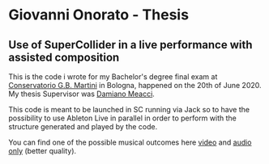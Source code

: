 # Giovanni Onorato - Thesis
## Use of SuperCollider in a live performance with assisted composition

This is the code i wrote for my Bachelor's degree final exam at [Conservatorio G.B. Martini](http://www.consbo.it/home) in Bologna, happened on the 20th of June 2020. My thesis Supervisor was [Damiano Meacci](https://www.baruffi.com/).

This code is meant to be launched in SC running via Jack so to have the possibility to use Ableton Live in parallel in order to perform with the structure generated and played by the code.

You can find one of the possible musical outcomes here [video](https://www.facebook.com/watch/live/?v=192556565515997&ref=external) and [audio only](https://www.spreaker.com/user/usma_radio/sonoravirus-giovanni-onorato?utm_medium=widget&utm_source=user%3A8877612&utm_term=episode_title) (better quality).
